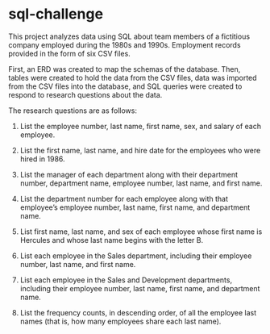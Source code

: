 # sql-challenge
This project analyzes data using SQL about team members of a fictitious company employed during the 1980s and 1990s. Employment records provided in the form of six CSV files. 

First, an ERD was created to map the schemas of the database. Then, tables were created to hold the data from the CSV files, data was imported from the CSV files into the  database, and SQL queries were created to respond to research questions about the data. 


The research questions are as follows: 

1. List the employee number, last name, first name, sex, and salary of each employee.

2. List the first name, last name, and hire date for the employees who were hired in 1986.

3. List the manager of each department along with their department number, department name, employee number, last name, and first name.

4. List the department number for each employee along with that employee’s employee number, last name, first name, and department name.

5. List first name, last name, and sex of each employee whose first name is Hercules and whose last name begins with the letter B.

6. List each employee in the Sales department, including their employee number, last name, and first name.

7. List each employee in the Sales and Development departments, including their employee number, last name, first name, and department name.

8. List the frequency counts, in descending order, of all the employee last names (that is, how many employees share each last name).
